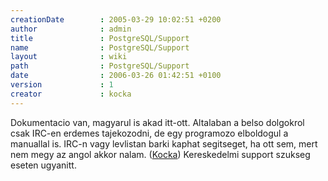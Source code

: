```yaml
---
creationDate        : 2005-03-29 10:02:51 +0200 
author              : admin 
title               : PostgreSQL/Support 
name                : PostgreSQL/Support 
layout              : wiki 
path                : PostgreSQL/Support 
date                : 2006-03-26 01:42:51 +0100 
version             : 1 
creator             : kocka 
---
```

Dokumentacio van, magyarul is akad itt-ott. Altalaban a belso dolgokrol csak IRC-en erdemes tajekozodni, de egy programozo elboldogul a manuallal is.
IRC-n vagy levlistan barki kaphat segitseget, ha ott sem, mert nem megy az angol akkor nalam. ([Kocka](../kocka.html)) Kereskedelmi support szukseg eseten ugyanitt.
